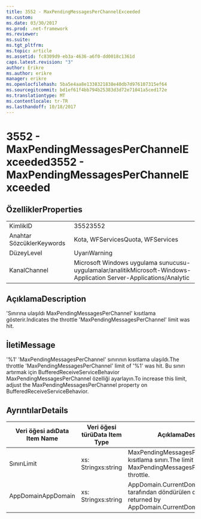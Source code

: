```yaml
---
title: 3552 - MaxPendingMessagesPerChannelExceeded
ms.custom: 
ms.date: 03/30/2017
ms.prod: .net-framework
ms.reviewer: 
ms.suite: 
ms.tgt_pltfrm: 
ms.topic: article
ms.assetid: fc8309d9-eb3a-4636-a6f0-dd0018c1361d
caps.latest.revision: "3"
author: Erikre
ms.author: erikre
manager: erikre
ms.openlocfilehash: 5ba5e4aa8e1338321838e40db7d976107315ef64
ms.sourcegitcommit: bd1ef61f4bb794b25383d3d72e71041a5ced172e
ms.translationtype: MT
ms.contentlocale: tr-TR
ms.lasthandoff: 10/18/2017
---
```

# <a name="3552---maxpendingmessagesperchannelexceeded"></a><span data-ttu-id="3705b-102">3552 - MaxPendingMessagesPerChannelExceeded</span><span class="sxs-lookup"><span data-stu-id="3705b-102">3552 - MaxPendingMessagesPerChannelExceeded</span></span>
## <a name="properties"></a><span data-ttu-id="3705b-103">Özellikler</span><span class="sxs-lookup"><span data-stu-id="3705b-103">Properties</span></span>  
  
|||  
|-|-|  
|<span data-ttu-id="3705b-104">Kimlik</span><span class="sxs-lookup"><span data-stu-id="3705b-104">ID</span></span>|<span data-ttu-id="3705b-105">3552</span><span class="sxs-lookup"><span data-stu-id="3705b-105">3552</span></span>|  
|<span data-ttu-id="3705b-106">Anahtar Sözcükler</span><span class="sxs-lookup"><span data-stu-id="3705b-106">Keywords</span></span>|<span data-ttu-id="3705b-107">Kota, WFServices</span><span class="sxs-lookup"><span data-stu-id="3705b-107">Quota, WFServices</span></span>|  
|<span data-ttu-id="3705b-108">Düzey</span><span class="sxs-lookup"><span data-stu-id="3705b-108">Level</span></span>|<span data-ttu-id="3705b-109">Uyarı</span><span class="sxs-lookup"><span data-stu-id="3705b-109">Warning</span></span>|  
|<span data-ttu-id="3705b-110">Kanal</span><span class="sxs-lookup"><span data-stu-id="3705b-110">Channel</span></span>|<span data-ttu-id="3705b-111">Microsoft Windows uygulama sunucusu-uygulamalar/analitik</span><span class="sxs-lookup"><span data-stu-id="3705b-111">Microsoft-Windows-Application Server-Applications/Analytic</span></span>|  
  
## <a name="description"></a><span data-ttu-id="3705b-112">Açıklama</span><span class="sxs-lookup"><span data-stu-id="3705b-112">Description</span></span>  
 <span data-ttu-id="3705b-113">'Sınırına ulaşıldı MaxPendingMessagesPerChannel' kısıtlama gösterir.</span><span class="sxs-lookup"><span data-stu-id="3705b-113">Indicates the throttle 'MaxPendingMessagesPerChannel' limit was hit.</span></span>  
  
## <a name="message"></a><span data-ttu-id="3705b-114">İleti</span><span class="sxs-lookup"><span data-stu-id="3705b-114">Message</span></span>  
 <span data-ttu-id="3705b-115">'%1' 'MaxPendingMessagesPerChannel' sınırının kısıtlama ulaşıldı.</span><span class="sxs-lookup"><span data-stu-id="3705b-115">The throttle 'MaxPendingMessagesPerChannel' limit of  '%1' was hit.</span></span> <span data-ttu-id="3705b-116">Bu sınırı artırmak için BufferedReceiveServiceBehavior MaxPendingMessagesPerChannel özelliği ayarlayın.</span><span class="sxs-lookup"><span data-stu-id="3705b-116">To increase this limit, adjust the MaxPendingMessagesPerChannel property on BufferedReceiveServiceBehavior.</span></span>  
  
## <a name="details"></a><span data-ttu-id="3705b-117">Ayrıntılar</span><span class="sxs-lookup"><span data-stu-id="3705b-117">Details</span></span>  
  
|<span data-ttu-id="3705b-118">Veri öğesi adı</span><span class="sxs-lookup"><span data-stu-id="3705b-118">Data Item Name</span></span>|<span data-ttu-id="3705b-119">Veri öğesi türü</span><span class="sxs-lookup"><span data-stu-id="3705b-119">Data Item Type</span></span>|<span data-ttu-id="3705b-120">Açıklama</span><span class="sxs-lookup"><span data-stu-id="3705b-120">Description</span></span>|  
|--------------------|--------------------|-----------------|  
|<span data-ttu-id="3705b-121">Sınırı</span><span class="sxs-lookup"><span data-stu-id="3705b-121">Limit</span></span>|<span data-ttu-id="3705b-122">xs: String</span><span class="sxs-lookup"><span data-stu-id="3705b-122">xs:string</span></span>|<span data-ttu-id="3705b-123">MaxPendingMessagesPerChannel kısıtlama sınırı.</span><span class="sxs-lookup"><span data-stu-id="3705b-123">The limit of the MaxPendingMessagesPerChannel throttle.</span></span>|  
|<span data-ttu-id="3705b-124">AppDomain</span><span class="sxs-lookup"><span data-stu-id="3705b-124">AppDomain</span></span>|<span data-ttu-id="3705b-125">xs: String</span><span class="sxs-lookup"><span data-stu-id="3705b-125">xs:string</span></span>|<span data-ttu-id="3705b-126">AppDomain.CurrentDomain.FriendlyName tarafından döndürülen dize.</span><span class="sxs-lookup"><span data-stu-id="3705b-126">The string returned by AppDomain.CurrentDomain.FriendlyName.</span></span>|
